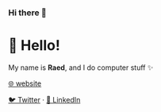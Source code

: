 ### Hi there 👋

# 👋 Hello!

My name is **Raed**, and I do computer stuff ✨

[🌐 website](https://raed.dev)

[🐦 Twitter](https://twitter.com/Raed667) · [👔 LinkedIn](https://www.linkedin.com/in/raed-chammam/)
